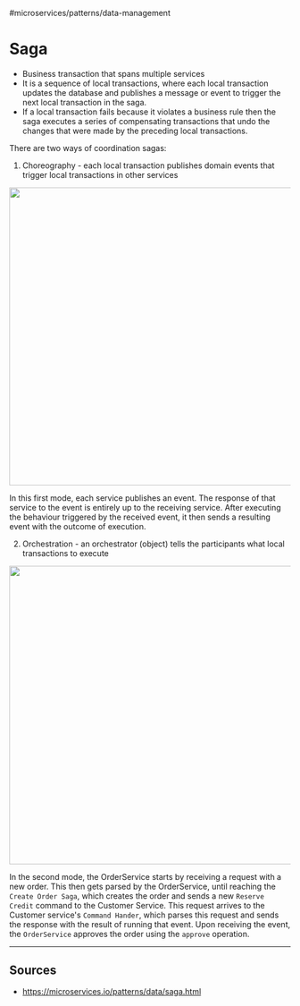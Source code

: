 #microservices/patterns/data-management 

# Saga
* Business transaction that spans multiple services
* It is a sequence of local transactions, where each local transaction updates the database and publishes a message or event to trigger the next local transaction in the saga.
* If a local transaction fails because it violates a business rule then the saga executes a series of compensating transactions that undo the changes that were made by the preceding local transactions.

There are two ways of coordination sagas:
1. Choreography - each local transaction publishes domain events that trigger local transactions in other services

<div align="center">
	<img src="https://chrisrichardson.net/i/sagas/Create_Order_Saga.png" style="width: 400pt">
</div>

In this first mode, each service publishes an event. The response of that service to the event is entirely up to the receiving service. After executing the behaviour triggered by the received event, it then sends a resulting event with the outcome of execution.

2. Orchestration - an orchestrator (object) tells the participants what local transactions to execute

<div align="center">
	<img src="https://chrisrichardson.net/i/sagas/Create_Order_Saga_Orchestration.png" style="width: 400pt">
</div>

In the second mode, the OrderService starts by receiving a request with a new order. This then gets parsed by the OrderService, until reaching the `Create Order Saga`, which creates the order and sends a new `Reserve Credit` command to the Customer Service. This request arrives to the Customer service's `Command Hander`, which parses this request and sends the response with the result of running that event. Upon receiving the event, the `OrderService` approves the order using the `approve` operation.


<hr>

## Sources
* https://microservices.io/patterns/data/saga.html